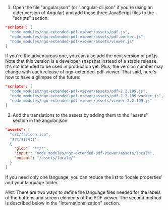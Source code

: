 1. Open the file "angular.json" (or ".angular-cli.json" if you're using an older version of Angular)
   and add these three JavaScript files to the "scripts" section:

```json
"scripts": [
  "node_modules/ngx-extended-pdf-viewer/assets/pdf.js",
  "node_modules/ngx-extended-pdf-viewer/assets/pdf.worker.js",
  "node_modules/ngx-extended-pdf-viewer/assets/viewer.js"
]
```

If you're the adventurous one, you can also add the next version of pdf.js. Note that this version is a developer snapshat instead of a stable release. It's not intended to be used in production yet. Plus, the version number may change with each release of ngx-extended-pdf-viewer. That said, here's how to have a glimpse of the future:

```json
"scripts": [
  "node_modules/ngx-extended-pdf-viewer/assets/pdf-2.2.199.js",
  "node_modules/ngx-extended-pdf-viewer/assets/pdf-2.2.199.worker.js",
  "node_modules/ngx-extended-pdf-viewer/assets/viewer-2.2.199.js"
]
```

2. Add the translations to the assets by adding them to the "assets" section in the angular.json:

```json
"assets": [
  "src/favicon.ico",
  "src/assets",
  {
    "glob": "**/*",
    "input": "node_modules/ngx-extended-pdf-viewer/assets/locale",
    "output": "/assets/locale/"
  }
]
```

If you need only one language, you can reduce the list to 'locale.properties' and your language folder.

_Hint:_ There are two ways to define the language files needed for the labels of the buttons and screen elements of the PDF viewer. The second method is described below in the "internationalization" section.
